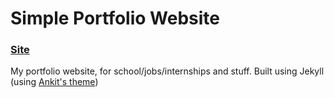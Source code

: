 # Simple Portfolio Website

### [Site](httsp://andrewhyi.github.io)

My portfolio website, for school/jobs/internships and stuff. Built using Jekyll (using [Ankit's theme](https://github.com/ankitsultana/researcher))
